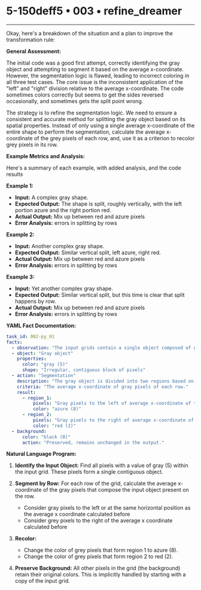# 5-150deff5 • 003 • refine_dreamer

---
Okay, here's a breakdown of the situation and a plan to improve the transformation rule:

**General Assessment:**

The initial code was a good first attempt, correctly identifying the gray object and attempting to segment it based on the average x-coordinate. However, the segmentation logic is flawed, leading to incorrect coloring in all three test cases. The core issue is the inconsistent application of the "left" and "right" division relative to the average x-coordinate. The code sometimes colors correctly but seems to get the sides reversed occasionally, and sometimes gets the split point wrong.

The strategy is to refine the segmentation logic. We need to ensure a consistent and accurate method for splitting the gray object based on its spatial properties. Instead of only using a single average x-coordinate of the entire shape to perform the segmentation, calculate the average x-coordinate of the grey pixels of each row, and, use it as a criterion to recolor grey pixels in its row.

**Example Metrics and Analysis:**

Here's a summary of each example, with added analysis, and the code results

**Example 1:**

-   **Input:** A complex gray shape.
-   **Expected Output:** The shape is split, roughly vertically, with the left portion azure and the right portion red.
-   **Actual Output:** Mix up between red and azure pixels
- **Error Analysis:** errors in splitting by rows

**Example 2:**

-   **Input:** Another complex gray shape.
-   **Expected Output:**  Similar vertical split, left azure, right red.
-   **Actual Output:** Mix up between red and azure pixels
-   **Error Analysis:** errors in splitting by rows

**Example 3:**

-   **Input:** Yet another complex gray shape.
-   **Expected Output:**  Similar vertical split, but this time is clear that split happens by row.
-   **Actual Output:** Mix up between red and azure pixels
-   **Error Analysis:** errors in splitting by rows

**YAML Fact Documentation:**

```yaml
task_id: 002-py_01
facts:
  - observation: "The input grids contain a single object composed of gray (5) pixels on a black (0) background."
  - object: "Gray object"
    properties:
      color: "gray (5)"
      shape: "Irregular, contiguous block of pixels"
  - action: "Segmentation"
    description: "The gray object is divided into two regions based on spatial properties."
    criteria: "The average x-coordinate of gray pixels of each row."
    result:
      - region_1:
          pixels: "Gray pixels to the left of average x-coordinate of the row."
          color: "azure (8)"
      - region_2:
          pixels: "Gray pixels to the right of average x-coordinate of the row."
          color: "red (2)"
  - background:
      color: "black (0)"
      action: "Preserved, remains unchanged in the output."
```

**Natural Language Program:**

1.  **Identify the Input Object:** Find all pixels with a value of gray (5) within the input grid. These pixels form a single contiguous object.

2.  **Segment by Row:** For each row of the grid, calculate the average x-coordinate of the gray pixels that compose the input object present on the row.
    *   Consider gray pixels to the left or at the same horizontal position as the average x coordinate calculated before
    *   Consider grey pixels to the right of the average x coordinate calculated before

3.  **Recolor:**
    *   Change the color of grey pixels that form region 1 to azure (8).
    *   Change the color of grey pixels that form region 2 to red (2).

4.  **Preserve Background:** All other pixels in the grid (the background) retain their original colors. This is implicitly handled by starting with a copy of the input grid.

